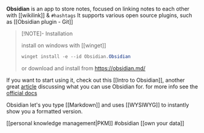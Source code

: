 **Obsidian** is an app to store notes, focused on linking notes to each other with [[wikilink]] & `#hashtags`
It supports various open source plugins, such as [[Obsidian plugin - Git]]

> [!NOTE]- Installation
> 
> install on windows with [[winget]]
> ```powershell
> winget install -e --id Obsidian.Obsidian
> ```
> or download and install from https://obsidian.md/

If you want to start using it, check out this [[Intro to Obsidian]], another great [article](https://www.proofofconcept.pub/p/how-i-write-with-obsidian) discussing what you can use Obsidian for.
for more info see the [official docs](https://help.obsidian.md/Obsidian/Index)

Obsidian let's you type [[Markdown]] and uses [[WYSIWYG]] to instantly show you a formatted version. 

[[personal knowledge management|PKM]]
#obsidian
[[own your data]]